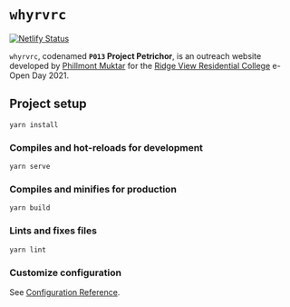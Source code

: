 # `whyrvrc`
[![Netlify Status](https://api.netlify.com/api/v1/badges/29ff267b-a1ef-46c1-a38c-34e6f4d2d287/deploy-status)](https://app.netlify.com/sites/whyrvrc/deploys)

`whyrvrc`, codenamed **`P013` Project Petrichor**, is an outreach website developed by [Phillmont Muktar](https://phillmont.dev) for the [Ridge View Residential College](https://rvrc.nus.edu.sg) e-Open Day 2021.

## Project setup
```
yarn install
```

### Compiles and hot-reloads for development
```
yarn serve
```

### Compiles and minifies for production
```
yarn build
```

### Lints and fixes files
```
yarn lint
```

### Customize configuration
See [Configuration Reference](https://cli.vuejs.org/config/).
